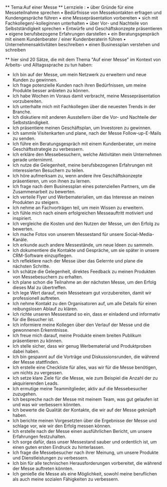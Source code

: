 ** Tema:Auf einer Messe 
** Lernziele :
• über Gründe für eine Messeteilnahme sprechen
• Bedürfnisse von Messekontakten erfragen und Kundengespräche führen 
• eine Messepräsentation vorbereiten 
• sich mit Fachkollegen/-kolleginnen unterhalten
• über Vor- und Nachteile von Selbstständigkeit sprechen
• Entwürfe und Geschäftskonzepte präsentieren 
• eigene berufsbezogene Erfahrungen darstellen
• ein Beratungsgespräch mit einem Kundenberater / einer Kundenberaterin führen
• Unternehmensaktivitäten beschreiben
• einen Businessplan verstehen und schreiben

** hier sind 20 Sätze, die mit dem Thema "Auf einer Messe" im Kontext von Arbeits- und Alltagssprache zu tun haben:
- Ich bin auf der Messe, um mein Netzwerk zu erweitern und neue Kunden zu gewinnen.
- Ich frage potenzielle Kunden nach ihren Bedürfnissen, um meine Produkte besser anbieten zu können.
- Ich habe Wochen im Voraus damit verbracht, meine Messepräsentation vorzubereiten.
- Ich unterhalte mich mit Fachkollegen über die neuesten Trends in der Branche.
- Ich diskutiere mit anderen Ausstellern über die Vor- und Nachteile der Selbstständigkeit.
- Ich präsentiere meinen Geschäftsplan, um Investoren zu gewinnen.
- Ich sammle Visitenkarten und plane, nach der Messe Follow-up-E-Mails zu senden.
- Ich führe ein Beratungsgespräch mit einem Kundenberater, um meine Geschäftsstrategie zu verbessern.
- Ich erkläre den Messebesuchern, welche Aktivitäten mein Unternehmen gerade unternimmt.
- Ich nutze die Gelegenheit, meine berufsbezogenen Erfahrungen mit interessierten Besuchern zu teilen.
- Ich höre aufmerksam zu, wenn andere ihre Geschäftskonzepte präsentieren, um von ihnen zu lernen.
- Ich frage nach dem Businessplan eines potenziellen Partners, um die Zusammenarbeit zu bewerten.
- Ich verteile Flyer und Werbematerialien, um das Interesse an meinen Produkten zu steigern.
- Ich nehme an Fachvorträgen teil, um mein Wissen zu erweitern.
- Ich fühle mich nach einem erfolgreichen Messeauftritt motiviert und inspiriert.
- Ich vergleiche die Kosten und den Nutzen der Messe, um den Erfolg zu bewerten.
- Ich mache Fotos von unserem Messestand für unsere Social-Media-Kanäle.
- Ich erkunde auch andere Messestände, um neue Ideen zu sammeln.
- Ich dokumentiere die Kontakte und Gespräche, um sie später in unsere CRM-Software einzupflegen.
- Ich reflektiere nach der Messe über das Gelernte und plane die nächsten Schritte.
- Ich schätze die Gelegenheit, direktes Feedback zu meinen Produkten von Messebesuchern zu erhalten.
- Ich plane schon die Teilnahme an der nächsten Messe, um den Erfolg dieses Mal zu übertreffen.
- Ich lege Wert darauf, mein Messeteam gut vorzubereiten, damit wir professionell auftreten.
- Ich nehme Kontakt zu den Organisatoren auf, um alle Details für einen reibungslosen Ablauf zu klären.
- Ich richte unseren Messestand so ein, dass er einladend und informativ für die Besucher ist.
- Ich informiere meine Kollegen über den Verlauf der Messe und die gewonnenen Erkenntnisse.
- Ich freue mich darauf, meine Produkte einem breiten Publikum präsentieren zu können.
- Ich stelle sicher, dass wir genug Werbematerial und Produktproben dabei haben.
- Ich bin gespannt auf die Vorträge und Diskussionsrunden, die während der Messe stattfinden.
- Ich erstelle eine Checkliste für alles, was wir für die Messe benötigen, um nichts zu vergessen.
- Ich setze klare Ziele für die Messe, wie zum Beispiel die Anzahl der zu akquirierenden Leads.
- Ich ermutige meine Teammitglieder, aktiv auf die Messebesucher zuzugehen.
- Ich bespreche nach der Messe mit meinem Team, was gut gelaufen ist und was wir verbessern könnten.
- Ich bewerte die Qualität der Kontakte, die wir auf der Messe geknüpft haben.
- Ich berichte meinen Vorgesetzten über die Ergebnisse der Messe und schlage vor, wie wir den Erfolg messen können.
- Ich erstelle nach der Messe einen ausführlichen Bericht, um unsere Erfahrungen festzuhalten.
- Ich sorge dafür, dass unser Messestand sauber und ordentlich ist, um einen guten ersten Eindruck zu hinterlassen.
- Ich frage die Messebesucher nach ihrer Meinung, um unsere Produkte und Dienstleistungen zu verbessern.
- Ich bin für alle technischen Herausforderungen vorbereitet, die während der Messe auftreten könnten.
- Ich genieße die Messe als eine Möglichkeit, sowohl meine beruflichen als auch meine sozialen Fähigkeiten zu verbessern.
